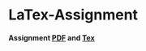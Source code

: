 # LaTex-Assignment
 
 #### Assignment [PDF](https://github.com/amalielandt/LaTex-Assignment/blob/main/Latex-assignment/Exercise.pdf) and [Tex](https://github.com/amalielandt/LaTex-Assignment/blob/main/Latex-assignment/Exercise.tex)
